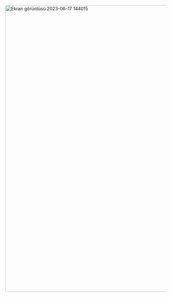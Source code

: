 <img width="900" alt="Ekran görüntüsü 2023-06-17 144015" src="https://github.com/Kaano1/LeetCode/assets/89842738/a7ae7e95-e359-46ce-a001-8f6e2f07b66e">
